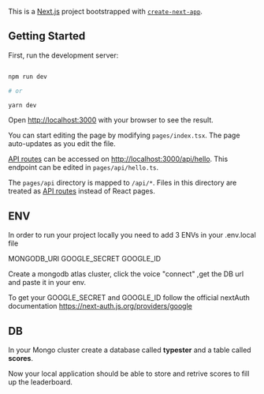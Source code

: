 This is a [Next.js](https://nextjs.org/) project bootstrapped with [`create-next-app`](https://github.com/vercel/next.js/tree/canary/packages/create-next-app).

## Getting Started

First, run the development server:

```bash

npm run dev

# or

yarn dev

```

Open [http://localhost:3000](http://localhost:3000) with your browser to see the result.

You can start editing the page by modifying `pages/index.tsx`. The page auto-updates as you edit the file.

[API routes](https://nextjs.org/docs/api-routes/introduction) can be accessed on [http://localhost:3000/api/hello](http://localhost:3000/api/hello). This endpoint can be edited in `pages/api/hello.ts`.

The `pages/api` directory is mapped to `/api/*`. Files in this directory are treated as [API routes](https://nextjs.org/docs/api-routes/introduction) instead of React pages.

## ENV

In order to run your project locally you need to add 3 ENVs in your .env.local file

MONGODB_URI
GOOGLE_SECRET
GOOGLE_ID

Create a mongodb atlas cluster, click the voice "connect" ,get the DB url and paste it in your env.

To get your GOOGLE_SECRET and GOOGLE_ID follow the official nextAuth documentation https://next-auth.js.org/providers/google

## DB

In your Mongo cluster create a database called **typester** and a table called **scores**.

Now your local application should be able to store and retrive scores to fill up the leaderboard.
